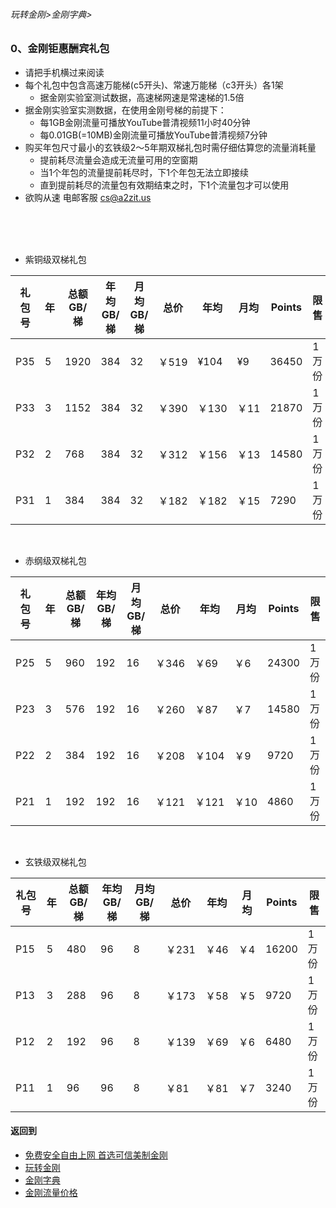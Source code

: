 ###### 玩转金刚>金刚字典>
### 0、金刚钜惠酬宾礼包
- 请把手机横过来阅读
- 每个礼包中包含高速万能梯(c5开头)、常速万能梯（c3开头）各1架
  - 据金刚实验室测试数据，高速梯网速是常速梯的1.5倍
- 据金刚实验室实测数据，在使用金刚号梯的前提下：
  - 每1GB金刚流量可播放YouTube普清视频11小时40分钟
  - 每0.01GB(=10MB)金刚流量可播放YouTube普清视频7分钟
- 购买年包尺寸最小的玄铁级2～5年期双梯礼包时需仔细估算您的流量消耗量
  - 提前耗尽流量会造成无流量可用的空窗期
  - 当1个年包的流量提前耗尽时，下1个年包无法立即接续
  - 直到提前耗尽的流量包有效期结束之时，下1个流量包才可以使用
- 欲购从速 电邮客服 cs@a2zit.us
<br>
<br>
<br>


- 紫铜级双梯礼包

|礼包号|年|总额GB/梯|年均GB/梯|月均GB/梯 |总价|年均|月均|Points|限售|
|-----|--|--------|--------|---------|---|----|---|------|-|
|P35  |5|1920  |384  |32|￥519|¥104| ¥9|36450|1万份|
|P33  |3|1152  |384  |32|￥390|￥130|￥11|21870|1万份|
|P32  |2|768   |384  |32|￥312|￥156|￥13|14580|1万份|
|P31  |1|384   |384  |32|￥182|￥182|￥15|7290|1万份|

<br>

- 赤纲级双梯礼包

|礼包号|年|总额GB/梯|年均GB/梯|月均GB/梯 |总价|年均|月均|Points| 限售|
|-----|--|--------|--------|---------|---|---|---|-------| --|
|P25|5|960|192|16|￥346|￥69|￥6| 24300| 1万份|
|P23|3|576|192|16|￥260|￥87|￥7| 14580| 1万份|
|P22|2|384|192|16|￥208|￥104|￥9| 9720| 1万份|
|P21|1|192|192|16|￥121|￥121|￥10|4860| 1万份|

<br>

- 玄铁级双梯礼包

|礼包号|年|总额GB/梯|年均GB/梯|月均GB/梯 |总价|年均|月均|Points| 限售|
|-----|--|-----|-----|-----|-----|----|--|--| --|
|P15	|5	|480	|96	|8	|￥231	|￥46	|￥4| 16200| 1万份|
|P13	|3	|288	|96	|8	|￥173	|￥58	|￥5| 9720| 1万份|
|P12	|2	|192	|96	|8	|￥139	|￥69	|￥6| 6480| 1万份|
|P11	|1	|96	|96	|8	|￥81	|￥81	|￥7| 3240| 1万份|




#### 返回到
- [免费安全自由上网 首选可信美制金刚](https://github.com/a2zitpro/web/blob/master/%E5%BE%80%E5%90%8E%E7%BF%BB.md)
- [玩转金刚](https://github.com/a2zitpro/web/blob/master/LadderFree/A.md)
- [金刚字典](https://github.com/a2zitpro/web/blob/master/LadderFree/kkDictionary/KKDictionary.md)
- [金刚流量价格](https://github.com/a2zitpro/web/blob/master/LadderFree/kkDictionary/Price/KKDTPrice.md)



